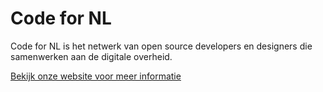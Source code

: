 # Code for NL
Code for NL is het netwerk van open source developers en designers die samenwerken aan de digitale overheid.

[Bekijk onze website voor meer informatie](http://codefor.nl)
